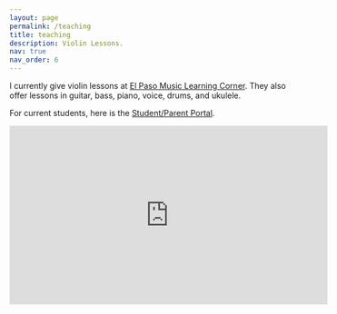```yaml
---
layout: page
permalink: /teaching
title: teaching
description: Violin Lessons.
nav: true
nav_order: 6
---
```


I currently give violin lessons at <a href='https://elpasomusiclearningcorner.com/'>El Paso Music Learning Corner</a>. They also offer lessons in guitar, bass, piano, voice, drums, and ukulele.

For current students, here is the <a href='https://www.musicalladder.com/'>Student/Parent Portal</a>.

<div style="text-align: center;">
<iframe width="560" height="315" src="https://www.youtube.com/embed/Jkspcn_ai10?si=SfhYKWsbGpxmdM4p" title="YouTube video player" frameborder="0" allow="accelerometer; autoplay; clipboard-write; encrypted-media; gyroscope; picture-in-picture; web-share" referrerpolicy="strict-origin-when-cross-origin" allowfullscreen></iframe>
</div>